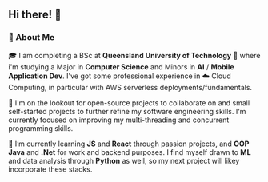 ## Hi there!  👋

<!--
**lawlessminimalist/lawlessminimalist** is a ✨ _special_ ✨ repository because its `README.md` (this file) appears on your GitHub profile.

Here are some ideas to get you started:

- 🔭 I’m currently working on ...
- 🌱 I’m currently learning ...
- 👯 I’m looking to collaborate on ...
- 🤔 I’m looking for help with ...
- 💬 Ask me about ...
- 📫 How to reach me: ...
- 😄 Pronouns: ...
- ⚡ Fun fact: ...
-->

### 🚀 About Me

🎓 I am completing a BSc at **Queensland University of Technology** 🏫 where i'm studying a Major in **Computer Science** and Minors in **AI** / **Mobile Application Dev**. I've got some professional experience in ☁️ Cloud Computing, in particular with AWS serverless deployments/fundamentals. 

🔭 I'm on the lookout for open-source projects to collaborate on and small self-started projects to further refine my software engineering skills. I'm currently focused on improving my multi-threading and concurrent programming skills.

🌱 I’m currently learning **JS** and **React** through passion projects, and **OOP** **Java** and **.Net** for work and backend purposes. I find myself drawn to **ML** and data analysis through **Python** as well, so my next project will likey incorporate these stacks.
